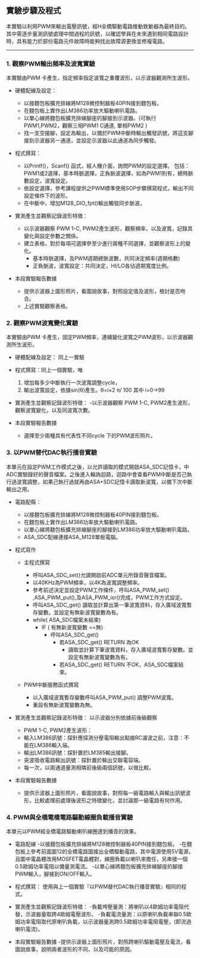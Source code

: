 ## 實驗步驟及程式
本實驗以利用PWM來輸出電壓訊號，經H全橋驅動電路推動致動器為最終目的。其中需逐步量測訊號處理中間過程的訊號，以確認學員在未來遇到相同電路設計時，具有能力於部份電路元件故障時能夠找出故障源更換並修複電路。

---
### 1. 觀察PWM輸出頻率及波寬實驗

本實驗由PWM 卡產生，指定頻率指定波寬之重覆波形，以示波器觀測所生波形。   

- 硬體配線及設定：
  - 以接麵包板擴充排線將M128微控制器板40PIN接到麵包板。
  - 在麵包板上實作出LM386功率放大驅動喇叭電路。
  - 以單心線將麵包板擴充排線腳座的腳接到示波器。(可執行PWM1,PWM2，觀察三相PWM1 C通道, 單相PWM2 )
  - 找一支空接腳，設定為輸出，以備於PWM中斷時輸出觸發訊號，將這支腳接到示波器另一通道，並設定示波器以此通道為同步觸發。

- 程式撰寫：
  - 以Printf()，Scanf() 函式，經人機介面，詢問PWM的設定選擇。
    包括：PWM1或2選擇，基本時脈選擇，正負脈波選擇，如為PWM1則有，總時脈數設定，波寬設定。
  - 依設定選擇，參考課程提供之PWM標準使用SOP步驟撰寫程式，輸出不同設定條件下的波形。
  - 在中斷中，增加M128_DIO_fpt()輸出觸發同步脈波。

- 實測產生並觀察記錄波形特徵：
  - 以示波器觀察 PWM 1-C, PWM2產生波形，觀察頻率，以及波寬，記錄其變化與設定參數之關係。
  - 建立表格，對於每項可選擇參至少進行兩種不同選擇，並觀察波形上的變化。
    - 基本時脈選擇，及PWM週期總脈波數，共同決定頻率(週期格數)
    - 正負脈波，波寬設定：共同決定，HI/LO各佔週期寬度比例。

- 本段實驗報告數據
  - 提供示波器上圖形照片，看圖說故事，對照設定值及波形，檢討是否吻合。
  - 上述實驗觀察表格。

### 2. 觀察PWM波寬變化實驗

本實驗由PWM 卡產生，固定PWM頻率，連續變化波寬之PWM波形，以示波器觀測所生波形。   

- 硬體配線及設定：
  同上一實驗

- 程式撰寫：同上一個實驗，唯
  1. 增加每多少中斷執行一次波寬調整cycle，
  2. 輸出波寬設定，依據sin(θ)產生。θ=i×2 π/ 100  其中  i=0→99

- 實測產生並觀察記錄波形特徵：
  -以示波器觀察 PWM 1-C, PWM2產生波形，觀察波寬變化，以及同波寬次數。

- 本段實驗報告數據
  - 選擇至少兩種具有代表性不同cycle 下的PWM波形照片。

### 3. 以PWM替代DAC執行播音實驗

本單元在設定PWM工作模式之後，以允許讀取的模式開啟ASA_SDC記憶卡，中ADC實驗錄好的聲音檔案。之後進入輪詢迴路，迴路中會查看PWM中斷是否己執行過波寬調整，如果己執行過就再由ASA+SDC記憶卡讀取新波寬，以備下次中斷輸出之用。  

- 電路配縣：
  - 以接麵包板擴充排線將M128微控制器板40PIN接到麵包板。
  - 在麵包板上實作出LM386功率放大驅動喇叭電路。
  - 以單心線將麵包板擴充排線腳座的腳接到LM386功率放大驅動喇叭電路。
  - ASA_SDC配線連接ASA_M128單板電腦。

- 程式寫作
  - 主程式撰寫
    - 呼叫ASA_SDC_set()允讀開啟前ADC單元所錄音聲音檔案。
    - 以40KHz為PWM頻率，以4K為波寬調整頻率。
    - 參考前述決定並設定PWM工作條件，呼叫ASA_PWM_set() ,ASA_PWM_put(),及ASA_PWM_isr()完成，PWM工作方式設定。
    - 呼叫ASA_SDC_get() 讀取並計算出第一筆波寬資料，存入廣域波寬暫存變數。並設定有無新波寬變數為有。
    - while( ASA_SDC檔案未結束)
      - IF ( 有無新波寬變數 ==無)
        - 呼叫ASA_SDC_get()
          - 若ASA_SDC_get() RETURN 為OK
            - 讀取並計算下筆波寬資料，存入廣域波寬暫存變數。並設定有無新波寬變數為有。
          - 若ASA_SDC_get() RETURN 不OK，ASA_SDC檔案結束。

  - PWM中斷服務函式撰寫
    - 以入廣域波寬暫存變數呼叫ASA_PWM_put() 調整PWM波寬。
    - 重設有無新波寬變數為無。


- 實測產生並觀察記錄波形特徵： 以示波器分別依據前後級觀察
  - PWM 1-C, PWM2產生波形：
  - 輸入LM386訊號：探針應探測分壓電阻輸出點接RC濾波之前，注意：不能在LM386輸入端。
  - 輸出LM386訊號：探針置於LM385輸出接腳。
  - 突波吸收電路輸出訊號：探針置於輸出交聯電容端。
  - 每一次，以兩通道量測相隣前後級兩個訊號，以做比較。

- 本段實驗報告數據
  - 提供示波器上圖形照片，看圖說故事，對照每一級電路輸入與輸出訊號波形，比較處理前處理後波形之特徵變化，並討論那一級電路有何作用。

### 4. PWM與全橋電橋電路驅動線圈負載播音實驗
本單元以PWM經全橋電路驅動喇叭線圈達到播音的效果。

- 電路配線
  -以接麵包板擴充排線將M128微控制器板40PIN接到麵包板。
  -在麵包板上參考前面圖12的全橋電路圖接出全橋驅動電路，其中電源使用5V電源，且圖中電晶體改用MOSFET電晶體對，線圈負載以喇叭來擔任，另串接一個0.5歐姆功率電阻以備量測電流。
  -以單心線將麵包板擴充排線腳座的腳接PWM輸入，腳接到ON/OFF輸入。

- 程式撰寫：
  使用與上一個實驗『以PWM替代DAC執行播音實驗』相同的程式。

- 實測產生並觀察記錄波形特徵：
  -負載垮壓量測：將喇叭以4歐姆功率電阻代替，示波器量取跨4歐姆電壓波形。
  -負載電流量測：以原喇叭負載串聯0.5歐姆功率電阻取代原喇叭負載，以示波器量測跨0.5歐姆功率電阻電壓，(即流過喇叭電流)。

- 本段實驗報告數據
  -提供示波器上圖形照片，對照跨喇叭驅動電壓及電流，看圖說故事，說明兩者波形的不同，以及可能的原因。
